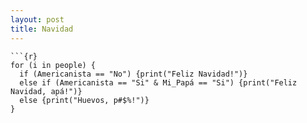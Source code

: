 ```yaml
---
layout: post
title: Navidad
---
```

```
```{r}
for (i in people) {
  if (Americanista == "No") {print("Feliz Navidad!")}
  else if (Americanista == "Si" & Mi_Papá == "Si") {print("Feliz Navidad, apá!")}
  else {print("Huevos, p#$%!")}
}
```
<!--stackedit_data:
eyJoaXN0b3J5IjpbLTE3NDA3MTE2OTldfQ==
-->